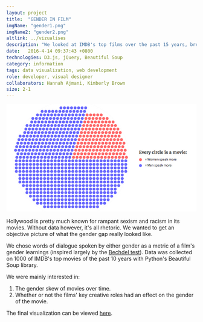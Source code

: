 ```yaml
---
layout: project
title:  "GENDER IN FILM"
imgName: "gender1.png"
imgName2: "gender2.png"
altlink: ../vizualises
description: "We looked at IMDB's top films over the past 15 years, breaking them down by the gendered-ness of their spoken dialogue."
date:   2016-4-14 09:37:43 +0800
technologies: D3.js, jQuery, Beautiful Soup
category: information
tags: data visualization, web development
role: developer, visual designer
collaborators: Hannah Ajmani, Kimberly Brown
size: 2-1
---
```


<a href="/viz/">![Alt](/img/gender/viz.jpg)</a>

Hollywood is pretty much known for rampant sexism and racism in its movies. Without data however, it's all rhetoric. We wanted to get an objective picture of what the gender gap really looked like.

We chose words of dialogue spoken by either gender as a metric of a film's gender learnings (inspired largely by the <a href="http://bechdeltest.com/">Bechdel test</a>). Data was collected on 1000 of IMDB's top movies of the past 10 years with Python's Beautiful Soup library.

We were mainly interested in:

1. The gender skew of movies over time.
2. Whether or not the films' key creative roles had an effect on the gender of the movie.

The final visualization can be viewed <a href="/cs3300-p2/">here</a>.





